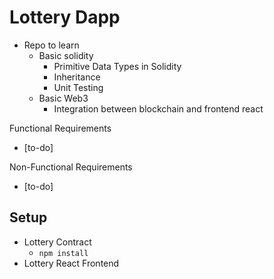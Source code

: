 # Lottery Dapp

- Repo to learn
    - Basic solidity
        - Primitive Data Types in Solidity
        - Inheritance
        - Unit Testing
    - Basic Web3
        - Integration between blockchain and frontend react

Functional Requirements
- [to-do]

Non-Functional Requirements
- [to-do] 

## Setup
- Lottery Contract
    - `npm install`
- Lottery React Frontend